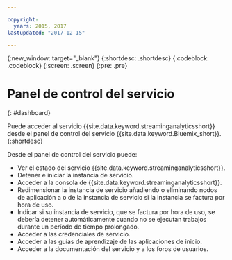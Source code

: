 ```yaml
---

copyright:
  years: 2015, 2017
lastupdated: "2017-12-15"

---
```


<!-- Attribute definitions -->
{:new_window: target="_blank"}
{:shortdesc: .shortdesc}
{:codeblock: .codeblock}
{:screen: .screen}
{:pre: .pre}

# Panel de control del servicio
{: #dashboard}

Puede acceder al servicio {{site.data.keyword.streaminganalyticsshort}} desde el panel de control del servicio {{site.data.keyword.Bluemix_short}}.
{:shortdesc}

Desde el panel de control del servicio puede:

* Ver el estado del servicio {{site.data.keyword.streaminganalyticsshort}}.
* Detener e iniciar la instancia de servicio.
* Acceder a la consola de {{site.data.keyword.streaminganalyticsshort}}.
* Redimensionar la instancia de servicio añadiendo o eliminando nodos de aplicación a o de la instancia de servicio si la instancia se factura por hora de uso.
* Indicar si su instancia de servicio, que se factura por hora de uso, se debería detener automáticamente cuando no se ejecutan trabajos durante un período de tiempo prolongado.
* Acceder a las credenciales de servicio.
* Acceder a las guías de aprendizaje de las aplicaciones de inicio.
* Acceder a la documentación del servicio y a los foros de usuarios.
